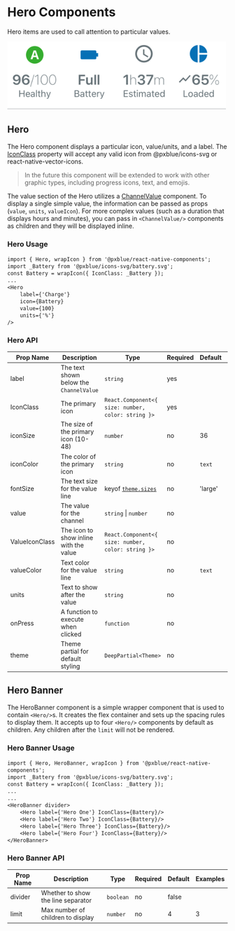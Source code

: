 # Hero Components
Hero items are used to call attention to particular values.

<img width="500" alt="Hero banner with heroes" src="./images/hero.png">

## Hero
The Hero component displays a particular icon, value/units, and a label. The [IconClass](./iconWrapper.md) property will accept any valid icon from @pxblue/icons-svg or react-native-vector-icons.

> In the future this component will be extended to work with other graphic types, including progress icons, text, and emojis.

The value section of the Hero utilizes a [ChannelValue](./channel-value.md) component. To display a single simple value, the information can be passed as props (```value```, ```units```, ```valueIcon```). For more complex values (such as a duration that displays hours and minutes), you can pass in ```<ChannelValue/>``` components as children and they will be displayed inline.

### Hero Usage
```
import { Hero, wrapIcon } from '@pxblue/react-native-components';
import _Battery from '@pxblue/icons-svg/battery.svg';
const Battery = wrapIcon({ IconClass: _Battery });
...
<Hero 
    label={'Charge'}
    icon={Battery}
    value={100}
    units={'%'}
/>
```

### Hero API
| Prop Name      | Description                             | Type                                                               | Required | Default             | Examples                       |
|----------------|-----------------------------------------|--------------------------------------------------------------------|----------|---------------------|--------------------------------|
| label          | The text shown below the `ChannelValue` | `string`                                                           | yes      |                     | 'Status'                       |
| IconClass      | The primary icon                        | `React.Component<{ size: number, color: string }>`                 | yes      |                     | `WrappedLeaf`                  |
| iconSize       | The size of the primary icon (10-48)    | `number`                                                           | no       | 36                  | 24                             |
| iconColor      | The color of the primary icon           | `string`                                                           | no       | `text`              | 'red'                          |
| fontSize       | The text size for the value line        | keyof [`theme.sizes`](./theme.md)                                  | no       | 'large'             | 'medium'                       |
| value          | The value for the channel               | `string` &vert; `number`                                           | no       |                     | 240, 'Off'                     |
| ValueIconClass | The icon to show inline with the value  | `React.Component<{ size: number, color: string }>`                 | no       |                     | `WrappedLeaf`                  |
| valueColor     | Text color for the value line           | `string`                                                           | no       | `text`              | 'primary                       |
| units          | Text to show after the value            | `string`                                                           | no       |                     | 'Hz', '$'                      |
| onPress        | A function to execute when clicked      | `function`                                                         | no       |                     | `() => console.log('pressed')` |
| theme          | Theme partial for default styling       | `DeepPartial<Theme>`                                               | no       |                     | { colors: { text: 'green' } }  |


## Hero Banner
The HeroBanner component is a simple wrapper component that is used to contain `<Hero/>`s. It creates the flex container and sets up the spacing rules to display them. It accepts up to four `<Hero/>` components by default as children. Any children after the ```limit``` will not be rendered.

### Hero Banner Usage
```
import { Hero, HeroBanner, wrapIcon } from '@pxblue/react-native-components';
import _Battery from '@pxblue/icons-svg/battery.svg';
const Battery = wrapIcon({ IconClass: _Battery });
...
...
<HeroBanner divider>
    <Hero label={'Hero One'} IconClass={Battery}/>
    <Hero label={'Hero Two'} IconClass={Battery}/>
    <Hero label={'Hero Three'} IconClass={Battery}/>
    <Hero label={'Hero Four'} IconClass={Battery}/>
</HeroBanner>
```

### Hero Banner API
| Prop Name | Description                             | Type      | Required | Default | Examples |
|-----------|-----------------------------------------|-----------|----------|---------|----------|
| divider   | Whether to show the line separator      | `boolean` | no       | false   |          |
| limit     | Max number of children to display       | `number`  | no       | 4       | 3        |